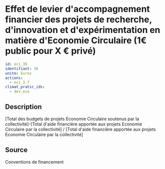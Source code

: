 # Effet de levier d'accompagnement financier des projets de recherche, d'innovation et d'expérimentation en matière d'Economie Circulaire  (1€ public pour X € privé)
```yaml
id: eci_36
identifiant: 36
unite: Euros
actions:
  - eci_3.7
climat_pratic_ids:
  - dev_eco
```
## Description
[Total des budgets de projets Economie Circulaire soutenus par la collectivité]-[Total d'aide financière apportée aux projets Economie Circulaire par la collectivité] / [Total d'aide financière apportée aux projets Economie Circulaire par la collectivité]

## Source
Conventions de financement
